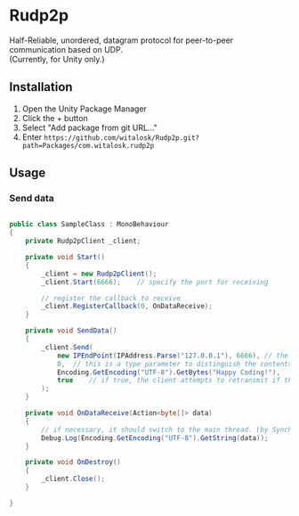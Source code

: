 # Rudp2p
Half-Reliable, unordered, datagram protocol for peer-to-peer communication based on UDP.  
(Currently, for Unity only.)

## Installation
1. Open the Unity Package Manager
2. Click the + button
3. Select "Add package from git URL..."
4. Enter `https://github.com/witalosk/Rudp2p.git?path=Packages/com.witalosk.rudp2p`

## Usage
### Send data
```C#

public class SampleClass : MonoBehaviour
{
    private Rudp2pClient _client;

    private void Start()
    {
        _client = new Rudp2pClient();
        _client.Start(6666);    // specify the port for receiving

        // register the callback to receive
        _client.RegisterCallback(0, OnDataReceive);
    }

    private void SendData()
    {
        _client.Send(
            new IPEndPoint(IPAddress.Parse("127.0.0.1"), 6666), // the destination
            0,  // this is a type parameter to distinguish the contents of the data.
            Encoding.GetEncoding("UTF-8").GetBytes("Happy Coding!"),   // data to send
            true    // if true, the client attempts to retransmit if the transmission fails.
        );
    }

    private void OnDataReceive(Action<byte[]> data)
    {
        // if necessary, it should switch to the main thread. (by SynchronizationContext)
        Debug.Log(Encoding.GetEncoding("UTF-8").GetString(data));
    }

    private void OnDestroy()
    {
        _client.Close();
    }

}
